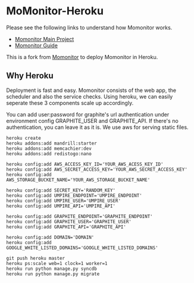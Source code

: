# MoMonitor-Heroku

Please see the following links to understand how Momonitor works.

* [Momonitor Main Project](https://github.com/mopub/momonitor)
* [Momonitor Guide](http://mopub.github.io/momonitor/)

This is a fork from [Momonitor](https://github.com/mopub/momonitor) to deploy Momonitor in Heroku.

Why Heroku
-------------

Deployment is fast and easy. Momonitor consists of the web app, the scheduler and also the service checks. 
Using heroku, we can easily seperate these 3 components scale up accordingly. 

You can add user:password for graphite's url authentication under environment config GRAPHITE_USER and GRAPHITE_API.
If there's no authentication, you can leave it as it is. We use aws for serving static files.


    heroku create
    heroku addons:add mandrill:starter
    heroku addons:add memcachier:dev
    heroku addons:add redistogo:nano
    
    heroku config:add AWS_ACCESS_KEY_ID='YOUR_AWS_ACESS_KEY_ID'
    heroku config:add AWS_SECRET_ACCESS_KEY='YOUR_AWS_SECRET_ACCESS_KEY'
    heroku config:add AWS_STORAGE_BUCKET_NAME='YOUR_AWS_STORAGE_BUCKET_NAME'
    
    heroku config:add SECRET_KEY='RANDOM_KEY'
    heroku config:add UMPIRE_ENDPOINT='UMPIRE_ENDPOINT'
    heroku config:add UMPIRE_USER='UMPIRE_USER'
    heroku config:add UMPIRE_API='UMPIRE_API'
    
    heroku config:add GRAPHITE_ENDPOINT='GRAPHITE_ENDPOINT'
    heroku config:add GRAPHITE_USER='GRAPHITE_USER'
    heroku config:add GRAPHITE_API='GRAPHITE_API'
    
    heroku config:add DOMAIN='DOMAIN'
    heroku config:add GOOGLE_WHITE_LISTED_DOMAINS='GOOGLE_WHITE_LISTED_DOMAINS'
    
    git push heroku master
    heroku ps:scale web=1 clock=1 worker=1
    heroku run python manage.py syncdb
    heroku run python manage.py migrate



